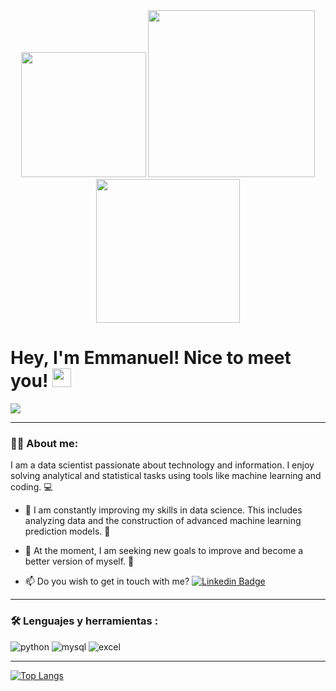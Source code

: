 <div id="header" align="center">
  <img decoding="async" src="https://user-images.githubusercontent.com/74038190/235224431-e8c8c12e-6826-47f1-89fb-2ddad83b3abf.gif" width="200"/>
  
  <img decoding="async" src="https://user-images.githubusercontent.com/74038190/212748830-4c709398-a386-4761-84d7-9e10b98fbe6e.gif" width="267"/>

  <img decoding="async" src="https://user-images.githubusercontent.com/74038190/229223263-cf2e4b07-2615-4f87-9c38-e37600f8381a.gif" width="230"/>

</div>


<h1>
  Hey, I'm Emmanuel! Nice to meet you!
  <img decoding="async" src="https://media.giphy.com/media/hvRJCLFzcasrR4ia7z/giphy.gif" width="30px"/>
</h1>

[![](https://img.shields.io/badge/LinkedIn-0077B5?style=for-the-badge&logo=linkedin&logoColor=white)](https://www.linkedin.com/in/emmanuel-palacios-34534a20a/)

---
<div id="header" align="left">

### :man_technologist: About me:

I am a data scientist passionate about technology and information. I enjoy solving analytical and statistical tasks using tools like machine learning and coding. :computer:

* :seedling: I am constantly improving my skills in data science. This includes analyzing data and the construction of advanced machine learning prediction models. :blue_book:

* :telescope: At the moment, I am seeking new goals to improve and become a better version of myself. :muscle:

* :mailbox: Do you wish to get in touch with me? [![Linkedin Badge](https://img.shields.io/badge/-Emmanuel-blue?style=flat&logo=Linkedin&logoColor=white)](https://www.linkedin.com/in/emmanuel-palacios-34534a20a/)

---

### :hammer_and_wrench: Lenguajes y herramientas :

<div id="header" align="left">
    <img decoding="async" src="https://img.shields.io/badge/Python-3776AB?style=for-the-badge&logo=python&logoColor=white" alt="python"/>
  </a>
    <img decoding="async" src="https://img.shields.io/badge/MySQL-6DB33F?style=for-the-badge&logo=mysql&logoColor=white" alt="mysql"/>
  </a>
 <img decoding="async" src="https://img.shields.io/badge/Microsoft_Excel-217346?style=for-the-badge&logo=microsoft-excel&logoColor=white" alt="excel"/>
  </a>
</div>

---

[![Top Langs](https://github-readme-stats.vercel.app/api/top-langs/?username=EmmanuelPNava&layout=compact&theme=vision-friendly-dark)](https://github.com/anuraghazra/github-readme-stats)
